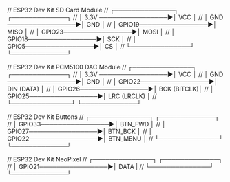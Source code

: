 // ESP32 Dev Kit                   SD Card Module
// ┌──────────────┐                ┌─────────────┐
// │        3.3V  ────────────────▶│ VCC         │
// │         GND  ────────────────▶│ GND         │
// │        GPIO19────────────────▶│ MISO        │
// │        GPIO23────────────────▶│ MOSI        │
// │        GPIO18────────────────▶│ SCK         │
// │         GPIO5────────────────▶│ CS          │
// └──────────────┘                └─────────────┘

// ESP32 Dev Kit                   PCM5100 DAC Module
// ┌──────────────┐                ┌─────────────┐
// │        3.3V  ────────────────▶│ VCC         │
// │         GND  ────────────────▶│ GND         │
// │        GPIO22────────────────▶│ DIN (DATA)  │
// │        GPIO26────────────────▶│ BCK (BITCLK)│
// │        GPIO25────────────────▶│ LRC (LRCLK) │
// └──────────────┘                └─────────────┘

// ESP32 Dev Kit                   Buttons
// ┌──────────────┐                ┌─────────────┐
// │        GPIO33────────────────▶│ BTN_FWD     │
// │        GPIO27────────────────▶│ BTN_BCK     │
// │        GPIO22────────────────▶│ BTN_MENU    │
// └──────────────┘                └─────────────┘

// ESP32 Dev Kit                   NeoPixel
// ┌──────────────┐                ┌─────────────┐
// │        GPIO21────────────────▶│ DATA        |
// └──────────────┘                └─────────────┘